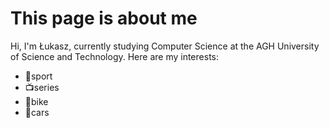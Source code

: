 # This page is about me
Hi, I'm Łukasz, currently studying Computer Science at the AGH University of Science and Technology. Here are my interests:
- 🏅sport
- 📺series
- 🚴bike
- 🚗cars

